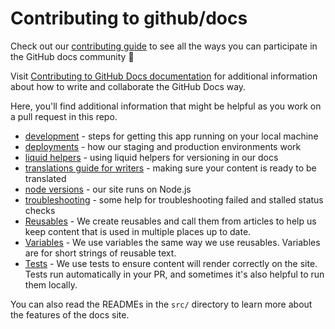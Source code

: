 # Contributing to github/docs 

Check out our [contributing guide](../.github/CONTRIBUTING.md) to see all the ways you can participate in the GitHub docs community :sparkling_heart:

Visit [Contributing to GitHub Docs documentation](https://docs.github.com/en/contributing) for additional information about how to write and collaborate the GitHub Docs way.

Here, you'll find additional information that might be helpful as you work on a pull request in this repo.

- [development](./development.md) - steps for getting this app running on your local machine
- [deployments](./deployments.md) - how our staging and production environments work
- [liquid helpers](./liquid-helpers.md) - using liquid helpers for versioning in our docs
- [translations guide for writers](./translations-for-writers.md) - making sure your content is ready to be translated
- [node versions](./node-versions.md) - our site runs on Node.js
- [troubleshooting](./troubleshooting.md) - some help for troubleshooting failed and stalled status checks
- [Reusables](https://docs.github.com/en/contributing/writing-for-github-docs/creating-reusable-content#about-reusables) - We create reusables and call them from articles to help us keep content that is used in multiple places up to date.
- [Variables](https://docs.github.com/en/contributing/writing-for-github-docs/creating-reusable-content#about-variables) - We use variables the same way we use reusables. Variables are for short strings of reusable text.
- [Tests](/tests/README.md) - We use tests to ensure content will render correctly on the site. Tests run automatically in your PR, and sometimes it's also helpful to run them locally.

You can also read the READMEs in the `src/` directory to learn more about the features of the docs site.
